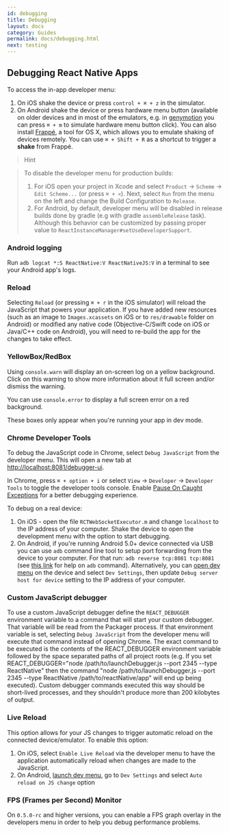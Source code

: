 ```yaml
---
id: debugging
title: Debugging
layout: docs
category: Guides
permalink: docs/debugging.html
next: testing
---
```


## Debugging React Native Apps
To access the in-app developer menu:

1. On iOS shake the device or press `control + ⌘ + z` in the simulator.
2. On Android shake the device or press hardware menu button (available on older devices and in most of the emulators, e.g. in [genymotion](https://www.genymotion.com) you can press `⌘ + m` to simulate hardware menu button click). You can also install [Frappé](http://getfrappe.com), a tool for OS X, which allows you to emulate shaking of devices remotely. You can use `⌘ + Shift + R` as a shortcut to trigger a **shake** from Frappé.

> Hint

> To disable the developer menu for production builds:
>
> 1. For iOS open your project in Xcode and select `Product` → `Scheme` → `Edit Scheme...` (or press `⌘ + <`). Next, select `Run` from the menu on the left and change the Build Configuration to `Release`.
> 2. For Android, by default, developer menu will be disabled in release builds done by gradle (e.g with gradle `assembleRelease` task). Although this behavior can be customized by passing proper value to `ReactInstanceManager#setUseDeveloperSupport`.

### Android logging
Run `adb logcat *:S ReactNative:V ReactNativeJS:V` in a terminal to see your Android app's logs.

### Reload
Selecting `Reload` (or pressing `⌘ + r` in the iOS simulator) will reload the JavaScript that powers your application. If you have added new resources (such as an image to `Images.xcassets` on iOS or to `res/drawable` folder on Android) or modified any native code (Objective-C/Swift code on iOS or Java/C++ code on Android), you will need to re-build the app for the changes to take effect.

### YellowBox/RedBox
Using `console.warn` will display an on-screen log on a yellow background. Click on this warning to show more information about it full screen and/or dismiss the warning.

You can use `console.error` to display a full screen error on a red background.

These boxes only appear when you're running your app in dev mode.

### Chrome Developer Tools
To debug the JavaScript code in Chrome, select `Debug JavaScript` from the developer menu. This will open a new tab at [http://localhost:8081/debugger-ui](http://localhost:8081/debugger-ui).

In Chrome, press `⌘ + option + i` or select `View` → `Developer` → `Developer Tools` to toggle the developer tools console. Enable [Pause On Caught Exceptions](http://stackoverflow.com/questions/2233339/javascript-is-there-a-way-to-get-chrome-to-break-on-all-errors/17324511#17324511) for a better debugging experience.

To debug on a real device:

1. On iOS - open the file `RCTWebSocketExecutor.m` and change `localhost` to the IP address of your computer. Shake the device to open the development menu with the option to start debugging.
2. On Android, if you're running Android 5.0+ device connected via USB you can use `adb` command line tool to setup port forwarding from the device to your computer. For that run: `adb reverse tcp:8081 tcp:8081` (see [this link](http://developer.android.com/tools/help/adb.html) for help on `adb` command). Alternatively, you can [open dev menu](#debugging-react-native-apps) on the device and select `Dev Settings`, then update `Debug server host for device` setting to the IP address of your computer.

### Custom JavaScript debugger
To use a custom JavaScript debugger define the `REACT_DEBUGGER` environment variable to a command that will start your custom debugger. That variable will be read from the Packager process. If that environment variable is set, selecting `Debug JavaScript` from the developer menu will execute that command instead of opening Chrome. The exact command to be executed is the contents of the REACT_DEBUGGER environment variable followed by the space separated paths of all project roots (e.g. If you set REACT_DEBUGGER="node /path/to/launchDebugger.js --port 2345 --type ReactNative" then the command "node /path/to/launchDebugger.js --port 2345 --type ReactNative /path/to/reactNative/app" will end up being executed). Custom debugger commands executed this way should be short-lived processes, and they shouldn't produce more than 200 kilobytes of output.

### Live Reload
This option allows for your JS changes to trigger automatic reload on the connected device/emulator. To enable this option:

1. On iOS, select `Enable Live Reload` via the developer menu to have the application automatically reload when changes are made to the JavaScript.
2. On Android, [launch dev menu](#debugging-react-native-apps), go to `Dev Settings` and select `Auto reload on JS change` option

### FPS (Frames per Second) Monitor
On `0.5.0-rc` and higher versions, you can enable a FPS graph overlay in the developers menu in order to help you debug performance problems.
